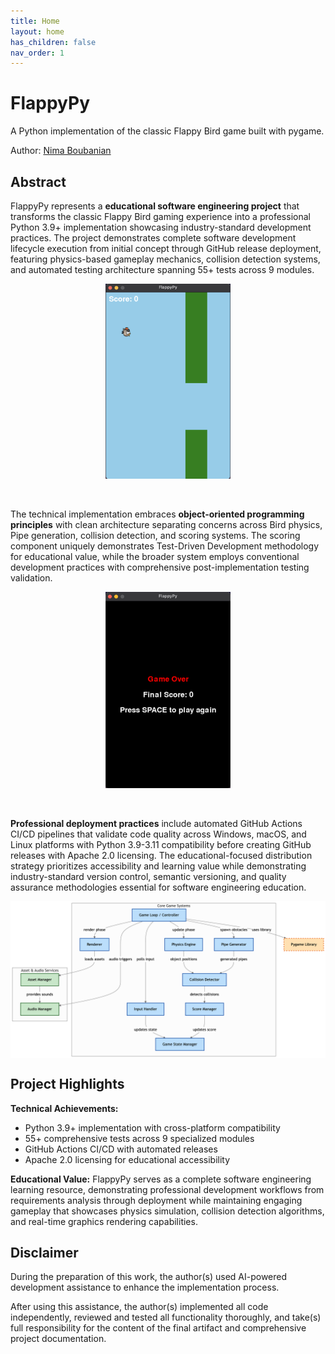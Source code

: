 ```yaml
---
title: Home
layout: home
has_children: false
nav_order: 1
---
```


# **FlappyPy**
A Python implementation of the classic Flappy Bird game built with pygame.

Author: [Nima Boubanian](mailto:nima.boubanian@studio.unibo.it)

## Abstract

FlappyPy represents a **educational software engineering project** that transforms the classic Flappy Bird gaming experience into a professional Python 3.9+ implementation showcasing industry-standard development practices. The project demonstrates complete software development lifecycle execution from initial concept through GitHub release deployment, featuring physics-based gameplay mechanics, collision detection systems, and automated testing architecture spanning 55+ tests across 9 modules.

<img src="pictures/gameplay-screenshot.png" alt="FlappyPy Gameplay Screenshot" width="200" style="display: block; margin: 0 auto;">
<br></br>


The technical implementation embraces **object-oriented programming principles** with clean architecture separating concerns across Bird physics, Pipe generation, collision detection, and scoring systems. The scoring component uniquely demonstrates Test-Driven Development methodology for educational value, while the broader system employs conventional development practices with comprehensive post-implementation testing validation.

<img src="pictures/game-over-screenshot.png" alt="FlappyPy Game Over Screen" width="200" style="display: block; margin: 0 auto;">
<br></br>

**Professional deployment practices** include automated GitHub Actions CI/CD pipelines that validate code quality across Windows, macOS, and Linux platforms with Python 3.9-3.11 compatibility before creating GitHub releases with Apache 2.0 licensing. The educational-focused distribution strategy prioritizes accessibility and learning value while demonstrating industry-standard version control, semantic versioning, and quality assurance methodologies essential for software engineering education.

<img src="pictures/architecture-overview.png" alt="FlappyPy Architecture Diagram" width="600" style="display: block; margin: 0 auto;">

## Project Highlights

**Technical Achievements:**
- Python 3.9+ implementation with cross-platform compatibility
- 55+ comprehensive tests across 9 specialized modules
- GitHub Actions CI/CD with automated releases
- Apache 2.0 licensing for educational accessibility

**Educational Value:** FlappyPy serves as a complete software engineering learning resource, demonstrating professional development workflows from requirements analysis through deployment while maintaining engaging gameplay that showcases physics simulation, collision detection algorithms, and real-time graphics rendering capabilities.

## Disclaimer

During the preparation of this work, the author(s) used AI-powered development assistance to enhance the implementation process. 

After using this assistance, the author(s) implemented all code independently, reviewed and tested all functionality thoroughly, and take(s) full responsibility for the content of the final artifact and comprehensive project documentation.
